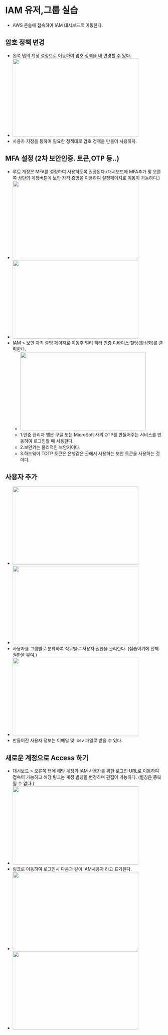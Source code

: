 # IAM 유저,그룹 실습

- AWS 콘솔에 접속하여 IAM 대시보드로 이동한다.

## 암호 정책 변경
- 왼쪽 탭의 계정 설정으로 이동하여 암호 정책을 내 변경할 수 있다.
- <img src="https://user-images.githubusercontent.com/82255957/229272879-7a4f52c1-8634-4939-b6b8-712f962de8c4.png" width="400" height="250"/>
- 사용자 지정을 통하여 필요한 정책대로 암호 정책을 만들어 사용하자.

## MFA 설정 (2차 보안인증. 토큰,OTP 등..)
- 루트 계정은 MFA를 설정하여 사용하도록 권장된다.(대시보드에 MFA추가 및 오른쪽 상단의 계정버튼에 보안 자격 증명을 이용하여 설정페이지로 이동이 가능하다.)
- <img src="https://user-images.githubusercontent.com/82255957/229273017-06b4050e-4041-4b8a-82cb-4d83d2df67fa.png" width="400" height="250"/>
- <img src="https://user-images.githubusercontent.com/82255957/229273079-309d0994-9e0b-4f24-b7b6-61476853c4f5.png" width="400" height="250"/>
- IAM > 보안 자격 증명 페이지로 이동후 멀티 팩터 인증 디바이스 할당(활성화)를 클릭한다.
    - <img src="https://user-images.githubusercontent.com/82255957/229273480-f2704158-a5e9-45a5-ae58-89628e924093.png" width="400" height="250"/> 
    - 1.인증 관리자 앱은 구글 또는 MicroSoft 사의 OTP를 만들어주는 서비스를 연동하여 로그인할 때 사용한다.
    - 2.보안키는 물리적인 보안키이다.
    - 3.하드웨어 TOTP 토큰은 은행같은 곳에서 사용하는 보안 토큰을 사용하는 것이다.

## 사용자 추가
- <img src="https://user-images.githubusercontent.com/82255957/229273571-9ce1cd79-1931-42e4-aaae-e5b2dcaff895.png" width="400" height="250"/>
- <img src="https://user-images.githubusercontent.com/82255957/229273943-498c262c-0392-465d-883a-51faa8099167.png" width="400" height="250"/>
- 사용자를 그룹별로 분류하여 직무별로 사용자 권한을 관리한다. (실습이기에 전체 권한을 부여.)
- <img src="https://user-images.githubusercontent.com/82255957/229274135-e627b7c3-ddd0-4534-a8a3-01ccf148f1f4.png" width="400" height="250"/>
- 만들어진 사용자 정보는 이메일 및 .csv 파일로 받을 수 있다.

## 새로운 계정으로 Access 하기
- 대시보드 > 오른쪽 탭에 해당 계정의 IAM 사용자를 위한 로그인 URL로 이동하여 접속이 가능하고 해당 링크는
  계정 별칭을 변경하며 편집이 가능하다. (별칭은 중복될 수 없다.)
- <img src="https://user-images.githubusercontent.com/82255957/229274785-10ef8b47-66cf-4c2a-b9cd-325270997a9b.png" width="400" height="250"/>
- 링크로 이동하여 로그인시 다음과 같이 IAM사용자 라고 표기된다.
- <img src="https://user-images.githubusercontent.com/82255957/229275036-2e413e79-c0f7-429e-9b1e-9d7fe6d51ec7.png" width="400" height="250"/>
- <img src="https://user-images.githubusercontent.com/82255957/229274895-c9c5d78f-7b91-4507-805f-f34bfd032a44.png" width="400" height="250"/>
